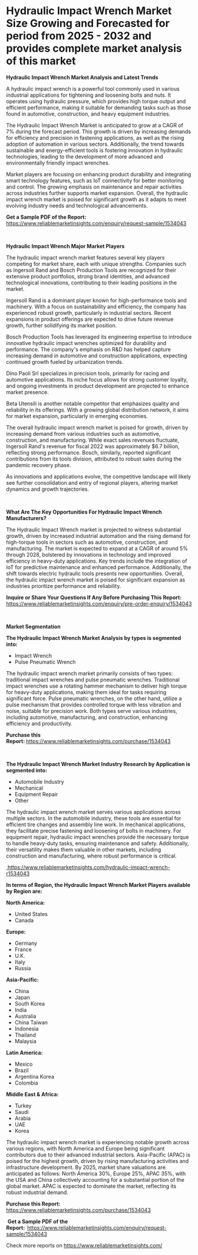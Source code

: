 <p><h1>Hydraulic Impact Wrench Market Size Growing and Forecasted for period from 2025 - 2032 and provides complete market analysis of this market</h1></p><p><strong>Hydraulic Impact Wrench Market Analysis and Latest Trends</strong></p>
<p><p>A hydraulic impact wrench is a powerful tool commonly used in various industrial applications for tightening and loosening bolts and nuts. It operates using hydraulic pressure, which provides high torque output and efficient performance, making it suitable for demanding tasks such as those found in automotive, construction, and heavy equipment industries.</p><p>The Hydraulic Impact Wrench Market is anticipated to grow at a CAGR of 7% during the forecast period. This growth is driven by increasing demands for efficiency and precision in fastening applications, as well as the rising adoption of automation in various sectors. Additionally, the trend towards sustainable and energy-efficient tools is fostering innovation in hydraulic technologies, leading to the development of more advanced and environmentally friendly impact wrenches.</p><p>Market players are focusing on enhancing product durability and integrating smart technology features, such as IoT connectivity for better monitoring and control. The growing emphasis on maintenance and repair activities across industries further supports market expansion. Overall, the hydraulic impact wrench market is poised for significant growth as it adapts to meet evolving industry needs and technological advancements.</p></p>
<p><strong>Get a Sample PDF of the Report:&nbsp;</strong> <a href="https://www.reliablemarketinsights.com/enquiry/request-sample/1534043?utm_campaign=2338&utm_medium=2&utm_source=Github&utm_content=ia&utm_term=17022025&utm_id=hydraulic-impact-wrench">https://www.reliablemarketinsights.com/enquiry/request-sample/1534043</a></p>
<p>&nbsp;</p>
<p><strong>Hydraulic Impact Wrench Major Market Players</strong></p>
<p><p>The hydraulic impact wrench market features several key players competing for market share, each with unique strengths. Companies such as Ingersoll Rand and Bosch Production Tools are recognized for their extensive product portfolios, strong brand identities, and advanced technological innovations, contributing to their leading positions in the market.</p><p>Ingersoll Rand is a dominant player known for high-performance tools and machinery. With a focus on sustainability and efficiency, the company has experienced robust growth, particularly in industrial sectors. Recent expansions in product offerings are expected to drive future revenue growth, further solidifying its market position.</p><p>Bosch Production Tools has leveraged its engineering expertise to introduce innovative hydraulic impact wrenches optimized for durability and performance. The company's emphasis on R&D has helped capture increasing demand in automotive and construction applications, expecting continued growth fueled by urbanization trends.</p><p>Dino Paoli Srl specializes in precision tools, primarily for racing and automotive applications. Its niche focus allows for strong customer loyalty, and ongoing investments in product development are projected to enhance market presence.</p><p>Beta Utensili is another notable competitor that emphasizes quality and reliability in its offerings. With a growing global distribution network, it aims for market expansion, particularly in emerging economies.</p><p>The overall hydraulic impact wrench market is poised for growth, driven by increasing demand from various industries such as automotive, construction, and manufacturing. While exact sales revenues fluctuate, Ingersoll Rand's revenue for fiscal 2022 was approximately $6.7 billion, reflecting strong performance. Bosch, similarly, reported significant contributions from its tools division, attributed to robust sales during the pandemic recovery phase.</p><p>As innovations and applications evolve, the competitive landscape will likely see further consolidation and entry of regional players, altering market dynamics and growth trajectories.</p></p>
<p>&nbsp;</p>
<p><strong>What Are The Key Opportunities For Hydraulic Impact Wrench Manufacturers?</strong></p>
<p><p>The Hydraulic Impact Wrench market is projected to witness substantial growth, driven by increased industrial automation and the rising demand for high-torque tools in sectors such as automotive, construction, and manufacturing. The market is expected to expand at a CAGR of around 5% through 2028, bolstered by innovations in technology and improved efficiency in heavy-duty applications. Key trends include the integration of IoT for predictive maintenance and enhanced performance. Additionally, the shift towards electric hydraulic tools presents new opportunities. Overall, the hydraulic impact wrench market is poised for significant expansion as industries prioritize performance and reliability.</p></p>
<p><strong>Inquire or Share Your Questions If Any Before Purchasing This Report:</strong> <a href="https://www.reliablemarketinsights.com/enquiry/pre-order-enquiry/1534043?utm_campaign=2338&utm_medium=2&utm_source=Github&utm_content=ia&utm_term=17022025&utm_id=hydraulic-impact-wrench">https://www.reliablemarketinsights.com/enquiry/pre-order-enquiry/1534043</a></p>
<p>&nbsp;</p>
<p><strong>Market Segmentation</strong></p>
<p><strong>The Hydraulic Impact Wrench Market Analysis by types is segmented into:</strong></p>
<p><ul><li>Impact Wrench</li><li>Pulse Pneumatic Wrench</li></ul></p>
<p><p>The hydraulic impact wrench market primarily consists of two types: traditional impact wrenches and pulse pneumatic wrenches. Traditional impact wrenches use a rotating hammer mechanism to deliver high torque for heavy-duty applications, making them ideal for tasks requiring significant force. Pulse pneumatic wrenches, on the other hand, utilize a pulse mechanism that provides controlled torque with less vibration and noise, suitable for precision work. Both types serve various industries, including automotive, manufacturing, and construction, enhancing efficiency and productivity.</p></p>
<p><strong>Purchase this Report:&nbsp;</strong><a href="https://www.reliablemarketinsights.com/purchase/1534043?utm_campaign=2338&utm_medium=2&utm_source=Github&utm_content=ia&utm_term=17022025&utm_id=hydraulic-impact-wrench">https://www.reliablemarketinsights.com/purchase/1534043</a></p>
<p>&nbsp;</p>
<p><strong>The Hydraulic Impact Wrench Market Industry Research by Application is segmented into:</strong></p>
<p><ul><li>Automobile Industry</li><li>Mechanical</li><li>Equipment Repair</li><li>Other</li></ul></p>
<p><p>The hydraulic impact wrench market serves various applications across multiple sectors. In the automobile industry, these tools are essential for efficient tire changes and assembly line work. In mechanical applications, they facilitate precise fastening and loosening of bolts in machinery. For equipment repair, hydraulic impact wrenches provide the necessary torque to handle heavy-duty tasks, ensuring maintenance and safety. Additionally, their versatility makes them valuable in other markets, including construction and manufacturing, where robust performance is critical.</p></p>
<p><a href="https://www.reliablemarketinsights.com/hydraulic-impact-wrench-r1534043?utm_campaign=2338&utm_medium=2&utm_source=Github&utm_content=ia&utm_term=17022025&utm_id=hydraulic-impact-wrench">&nbsp;https://www.reliablemarketinsights.com/hydraulic-impact-wrench-r1534043</a></p>
<p><strong>In terms of Region, the Hydraulic Impact Wrench Market Players available by Region are:</strong></p>
<p>
    <p> <strong> North America: </strong>
        <ul>
            <li>United States</li>
            <li>Canada</li>
        </ul>
        </p> 
    <p> <strong> Europe: </strong>
        <ul>
            <li>Germany</li>
            <li>France</li>
            <li>U.K.</li>
            <li>Italy</li>
            <li>Russia</li>
        </ul>
        </p> 
    <p> <strong> Asia-Pacific: </strong>
        <ul>
            <li>China</li>
            <li>Japan</li>
            <li>South Korea</li>
            <li>India</li>
            <li>Australia</li>
            <li>China Taiwan</li>
            <li>Indonesia</li>
            <li>Thailand</li>
            <li>Malaysia</li>
        </ul>
        </p> 
    <p> <strong> Latin America: </strong>
        <ul>
            <li>Mexico</li>
            <li>Brazil</li>
            <li>Argentina Korea</li>
            <li>Colombia</li>
        </ul>
        </p> 
    <p> <strong> Middle East & Africa: </strong>
        <ul>
            <li>Turkey</li>
            <li>Saudi</li>
            <li>Arabia</li>
            <li>UAE</li>
            <li>Korea</li>
        </ul>
    </p>
    </p>
<p><p>The hydraulic impact wrench market is experiencing notable growth across various regions, with North America and Europe being significant contributors due to their advanced industrial sectors. Asia-Pacific (APAC) is poised for the highest growth, driven by rising manufacturing activities and infrastructure development. By 2025, market share valuations are anticipated as follows: North America 30%, Europe 25%, APAC 35%, with the USA and China collectively accounting for a substantial portion of the global market. APAC is expected to dominate the market, reflecting its robust industrial demand.</p></p>
<p><strong>Purchase this Report: </strong><a href="https://www.reliablemarketinsights.com/purchase/1534043?utm_campaign=2338&utm_medium=2&utm_source=Github&utm_content=ia&utm_term=17022025&utm_id=hydraulic-impact-wrench">https://www.reliablemarketinsights.com/purchase/1534043</a></p>
<p>&nbsp;<strong>Get a Sample PDF of the Report:&nbsp;&nbsp;</strong><a href="https://www.reliablemarketinsights.com/enquiry/request-sample/1534043?utm_campaign=2338&utm_medium=2&utm_source=Github&utm_content=ia&utm_term=17022025&utm_id=hydraulic-impact-wrench">https://www.reliablemarketinsights.com/enquiry/request-sample/1534043</a></p>
<p><strong></strong></p>
<p>Check more reports on <a href="https://www.reliablemarketinsights.com/?utm_campaign=2338&utm_medium=2&utm_source=Github&utm_content=ia&utm_term=17022025&utm_id=hydraulic-impact-wrench">https://www.reliablemarketinsights.com/</a></p>